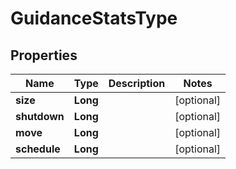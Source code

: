

# GuidanceStatsType

## Properties

Name | Type | Description | Notes
------------ | ------------- | ------------- | -------------
**size** | **Long** |  |  [optional]
**shutdown** | **Long** |  |  [optional]
**move** | **Long** |  |  [optional]
**schedule** | **Long** |  |  [optional]



